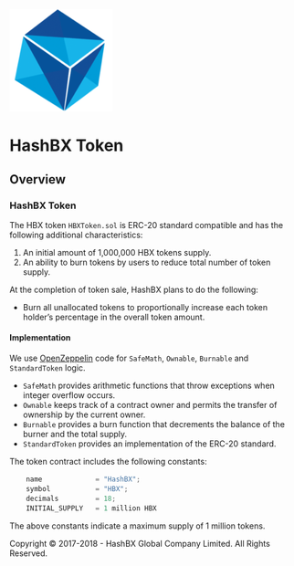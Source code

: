 ![HashBX](images/logo.png)

# HashBX Token

## Overview

### HashBX Token

The HBX token `HBXToken.sol` is ERC-20 standard compatible and has the following additional characteristics:

1. An initial amount of 1,000,000 HBX tokens supply.
2. An ability to burn tokens by users to reduce total number of token supply.

At the completion of token sale, HashBX plans to do the following:

- Burn all unallocated tokens to proportionally increase each token holder’s percentage in the overall token amount.

#### Implementation

We use [OpenZeppelin](https://openzeppelin.org) code for `SafeMath`, `Ownable`, `Burnable` and `StandardToken` logic.

* `SafeMath` provides arithmetic functions that throw exceptions when integer overflow occurs.
* `Ownable` keeps track of a contract owner and permits the transfer of ownership by the current owner.
* `Burnable` provides a burn function that decrements the balance of the burner and the total supply.
* `StandardToken` provides an implementation of the ERC-20 standard.

The token contract includes the following constants:

```javascript
    name             = "HashBX";
    symbol           = "HBX";
    decimals         = 18;
    INITIAL_SUPPLY   = 1 million HBX
```

The above constants indicate a maximum supply of 1 million tokens.

Copyright © 2017-2018 - HashBX Global Company Limited. All Rights Reserved.
